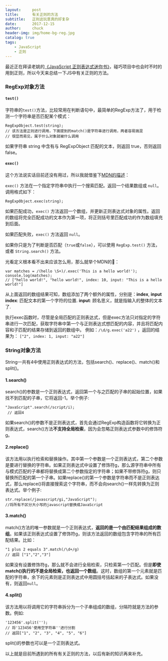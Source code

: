 ```yaml
---
layout:     post                   
title:      有关正则的方法           
subtitle:   正则这玩意真的好复杂
date:       2017-12-15
author:     chuck
header-img: img/home-bg-reg.jpg
catalog: true                      
tags:                               
    - JavaScript
    - 正则
---
```


最近正在拜读老姚的[《JavaScript 正则表达式迷你书》](https://zhuanlan.zhihu.com/p/29707385)，碰巧项目中也会时不时的用到正则，所以今天来总结一下JS中有关正则的方法。

### RegExp对象方法
#### `test()`

字符串的`test()`方法，比较常用在判断语句中，最简单的RegExp方法了，用于检测一个字符串是否匹配某个模式：

```
RegExpObject.test(string);
// 该方法是正则进行调用，下面提到的match()是字符串进行调用，两者容易搞混
// 很显而易见，属于什么对象就被什么调用
```
如果字符串 string 中含有与 RegExpObject 匹配的文本，则返回 true，否则返回 false。

#### `exec()`

这个方法说实话目前还没有用过，所以我就借鉴下[MDN的描述](https://developer.mozilla.org/zh-CN/docs/Web/JavaScript/Reference/Global_Objects/RegExp/exec)：

`exec()` 方法在一个指定字符串中执行一个搜索匹配。返回一个结果数组或 `null`。调用格式如下：

```
RegExpObject.exec(string);
```
如果匹配成功，`exec()` 方法返回一个数组，并更新正则表达式对象的属性。返回的数组将完全匹配成功的文本作为第一项，将正则括号里匹配成功的作为数组填充到后面。

如果匹配失败，`exec()` 方法返回 `null`。

如果你只是为了判断是否匹配（`true`或`false`），可以使用 `RegExp.test()` 方法，或者 `String.search()` 方法。

光看定义根本看不出来应该怎么用，那么就举个MDN的🌰：

```
var matches = /(hello \S+)/.exec('This is a hello world!');
console.log(matches);
// ["hello world!", "hello world!", index: 10, input: "This is a hello world!"]
```
从上面返回的数组结果可知，数组添加了两个额外的属性，分别是：**index**, **input**
**index**: 匹配文本的第一个字符的位置.
**input**: 顾名思义，就是指输入的整体的文本了.

执行exec函数时，尽管是全局匹配的正则表达式，但是exec方法只对指定的字符串进行一次匹配，获取字符串中第一个与正则表达式想匹配的内容，并且将匹配内容和子匹配的结果存储到返回的数组中。
例如：`/\d/g.exec('a22')` ，返回的结果为： `["2", index: 1, input: "a22"]`

### String对象方法

String一共有4中使用正则表达式的方法，包括search()、replace()、match()和split()。

#### 1.search()

search()的参数是一个正则表达式，返回第一个与之匹配的子串的起始位置，如果找不到匹配的子串，它将返回-1。举个例子:

```
"JavaScript".search(/script/i);
 // 返回4
```

如果search()的参数不是正则表达式，首先会通过RegExp构造函数将它转换为正则表达式，search()方法**不支持全局检索**，因为会忽略正则表达式参数中的修饰符g。

####   2.replace()

该方法用以执行检索和替换操作。其中第一个参数是一个正则表达式，第二个参数是要进行替换的字符串。如果正则表达式中设置了修饰符g，那么源字符串中所有与模式匹配的子串都将替换成第二个参数指定的字符串；如果不带修饰符g，则只替换所匹配的第一个子串。如果replace()的第一个参数是字符串而不是正则表达式，那么replace()将直接搜索这个字符串，而不会向search()一样先转换为正则表达式。举个例子:

```
str.replace(/javascript/gi,"JavaScript");
//将所有不区分大小写的javascript替换成JavaScript
```

#### 3.match()

match()方法的唯一参数就是一个正则表达式，**返回的是一个由匹配结果组成的数组**。如果该正则表达式设置了修饰符g，则该方法返回的数组包含字符串的所有匹配结果。比如：

```
"1 plus 2 equals 3".match(/\d+/g)
// 返回 ["1","2","3"]
```
如果没有设置修饰符g，那么就不会进行全局检索，只检索第一个匹配。但是**即使match()执行的不是全局检索，也返回一个数组**。这时，数组的第一个元素就是匹配的字符串，余下的元素则是正则表达式中用圆括号括起来的子表达式。如果没有，则返回`null`。

#### 4.split()

该方法用以将调用它的字符串拆分为一个子串组成的数组，分隔符就是方法的参数。例如: 

```
'123456'.split('');
// 将'123456'使用空字符串''进行分割
// 返回["1", "2", "3", "4", "5", "6"]
```
split()的参数也可以是一个正则表达式。

以上就是目前所遇到的所有有关正则的方法，以后有新的知识再来补充。


